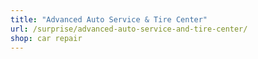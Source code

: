 ```yaml
---
title: "Advanced Auto Service & Tire Center"
url: /surprise/advanced-auto-service-and-tire-center/
shop: car repair
---
```

